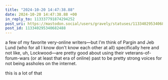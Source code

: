 ```yaml
---
title: "2024-10-20 14:47:38.88"
date: 2024-10-20 14:47:38.88 +00
in_reply_to: 113337791874294252
post_uri: https://mastodon.social/users/gravely/statuses/113340295340682488
post_id: 113340295340682488
---
```

a few of my favorite very-online writers—but I'm think of Pargin and Jeb Lund (who for all I know don't know each other at all) specifically here and not like, uh, Lockwood—are pretty good about using their veterans-of-forum-wars (or at least that era of online) past to be pretty strong voices for not being assholes on the internet.

this is a lot of that


